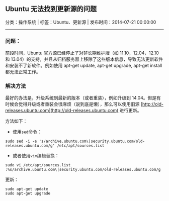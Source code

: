 ## Ubuntu 无法找到更新源的问题

分类：操作系统 | 标签：Ubuntu、更新源 | 发布时间：2014-07-21 00:00:00

___

### 问题：

前段时间，Ubuntu 官方源已经停止了对非长期维护版（如 11.10，12.04，12.10 和 13.04）的支持，并且从归档服务器上移除了这些版本信息，导致无法更新软件和安装不了新软件。例如使用 apt-get update, apt-get upgrade, apt-get install 都无法正常工作。

### 解决方法

最好的办法是，升级系统到最新的版本（或者重装），例如升级到 14.04。但是有时候会觉得升级或者重装会很麻烦（说到底是懒），那么可以使用旧源 [http://old-releases.ubuntu.com](http://old-releases.ubuntu.com) 进行更新。

方法如下：

* 使用```sed```命令：
```
sudo sed -i -e 's/archive.ubuntu.com\|security.ubuntu.com/old-releases.ubuntu.com/g' /etc/apt/sources.list
```

* 或者使用```vim```编辑替换：
```
sudo vi /etc/apt/sources.list
:%s/archive.ubuntu.com\|security.ubuntu.com/old-releases.ubuntu.com/g
```

更新：
```
sudo apt-get update
sudo apt-get upgrade
```